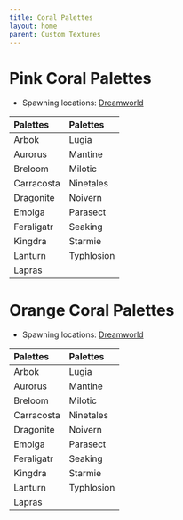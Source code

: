 ```yaml
---
title: Coral Palettes
layout: home
parent: Custom Textures
---
```

# Pink Coral Palettes
- Spawning locations: [Dreamworld](https://wiki.projectshiba.com/dimensions/dreamworld)

| Palettes   | Palettes   |
|:-----------|:-----------|
| Arbok      | Lugia      |
| Aurorus    | Mantine    |
| Breloom    | Milotic    |
| Carracosta | Ninetales  |
| Dragonite  | Noivern    |
| Emolga     | Parasect   |
| Feraligatr | Seaking    |
| Kingdra    | Starmie    |
| Lanturn    | Typhlosion |
| Lapras     |            |

# Orange Coral Palettes
- Spawning locations: [Dreamworld](https://wiki.projectshiba.com/dimensions/dreamworld)

| Palettes   | Palettes   |
|:-----------|:-----------|
| Arbok      | Lugia      |
| Aurorus    | Mantine    |
| Breloom    | Milotic    |
| Carracosta | Ninetales  |
| Dragonite  | Noivern    |
| Emolga     | Parasect   |
| Feraligatr | Seaking    |
| Kingdra    | Starmie    |
| Lanturn    | Typhlosion |
| Lapras     |            |